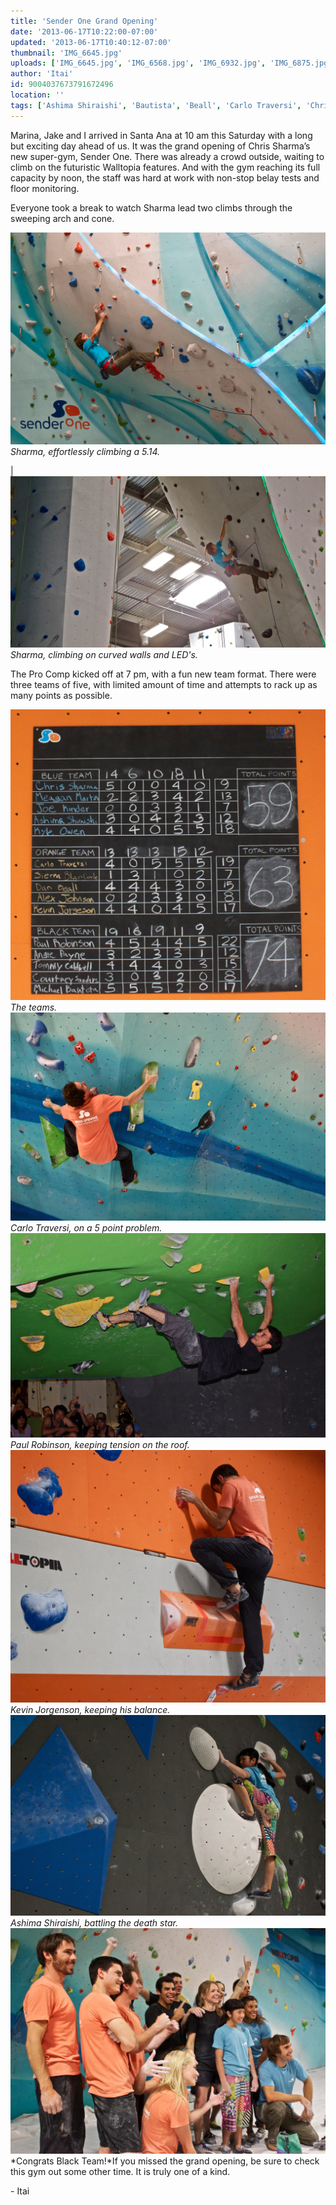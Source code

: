 ```yaml
---
title: 'Sender One Grand Opening'
date: '2013-06-17T10:22:00-07:00'
updated: '2013-06-17T10:40:12-07:00'
thumbnail: 'IMG_6645.jpg'
uploads: ['IMG_6645.jpg', 'IMG_6568.jpg', 'IMG_6932.jpg', 'IMG_6875.jpg', 'IMG_6803.jpg', 'IMG_6700.jpg', 'IMG_6909.jpg', 'IMG_6935.jpg']
author: 'Itai'
id: 9004037673791672496
location: ''
tags: ['Ashima Shiraishi', 'Bautista', 'Beall', 'Carlo Traversi', 'Chris Sharma', 'Climbing', 'Competition', 'Johnson', 'Kevin Jorgenson', 'Kinder', 'Martin', 'Owen', 'Paul Robinson', 'Sanders', 'Sender One', 'Sierra Blair Coyle', 'Tommy Caldwell', 'walltopia']
---
```


Marina, Jake and I arrived in Santa Ana at 10 am this Saturday with a long but exciting day ahead of us. It was the grand opening of Chris Sharma’s new super-gym, Sender One. There was already a crowd outside, waiting to climb on the futuristic Walltopia features.
And with the gym reaching its full capacity by noon, the staff was hard at work with non-stop belay tests and floor monitoring. 

Everyone took a break to watch Sharma lead two climbs through the sweeping arch and cone. 

![image alt](uploads/IMG_6645.jpg)*Sharma, effortlessly climbing a 5.14.*

| ![image alt](uploads/IMG_6568.jpg)*Sharma, climbing on curved walls and LED's.*

The Pro Comp kicked off at 7 pm, with a fun new team format. There were three teams of five, with limited amount of time and attempts to rack up as many points as possible.

![image alt](uploads/IMG_6932.jpg)*The teams.*![image alt](uploads/IMG_6875.jpg)*Carlo Traversi, on a 5 point problem.*![image alt](uploads/IMG_6803.jpg)*Paul Robinson,
keeping tension on the roof.*![image alt](uploads/IMG_6700.jpg)*Kevin Jorgenson, keeping his balance.*![image alt](uploads/IMG_6909.jpg)*Ashima Shiraishi, battling the death star.*![image alt](uploads/IMG_6935.jpg)*Congrats Black Team!*If you missed the grand opening, be sure to check this gym out some other time. It is truly one of a kind.

\- Itai
